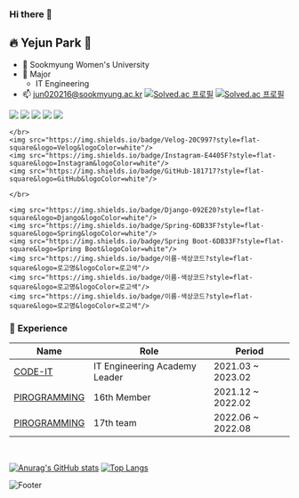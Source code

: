 ### Hi there 👋

<!--
**jun02160/jun02160** is a ✨ _special_ ✨ repository because its `README.md` (this file) appears on your GitHub profile.

Here are some ideas to get you started:

- 🔭 I’m currently working on ...
- 🌱 I’m currently learning ...
- 👯 I’m looking to collaborate on ...
- 🤔 I’m looking for help with ...
- 💬 Ask me about ...
- 📫 How to reach me: ...
- 😄 Pronouns: ...
- ⚡ Fun fact: ...
-->

## 🔥 Yejun Park 🥰   
- 🏫 Sookmyung Women's University
- 🔬 Major
    - IT Engineering
- 📫 jun020216@sookmyung.ac.kr
[![Solved.ac
프로필](http://mazassumnida.wtf/api/v2/generate_badge?boj=djdkdjd12)](https://solved.ac/djdkdjd12)
[![Solved.ac
프로필](http://mazassumnida.wtf/api/mini/generate_badge?boj=djdkdjd12)](https://solved.ac/djdkdjd12)

<p>
    <img src="https://img.shields.io/badge/Java-007396?style=flat-square&logo=Java&logoColor=white"/>
    <img src="https://img.shields.io/badge/Python-3776AB?style=flat-square&logo=Python&logoColor=white"/>
    <img src="https://img.shields.io/badge/HTML5-E34F26?style=flat-square&logo=HTML5&logoColor=white"/>
    <img src="https://img.shields.io/badge/CSS3-1572B6?style=flat-square&logo=CSS3&logoColor=white"/>
    <img src="https://img.shields.io/badge/Javascript-F7DF1E?style=flat-square&logo=Javascript&logoColor=white"/>

    </br>
    <img src="https://img.shields.io/badge/Velog-20C997?style=flat-square&logo=Velog&logoColor=white"/>
    <img src="https://img.shields.io/badge/Instagram-E4405F?style=flat-square&logo=Instagram&logoColor=white"/>
    <img src="https://img.shields.io/badge/GitHub-181717?style=flat-square&logo=GitHub&logoColor=white"/>
    
    </br>
    
    <img src="https://img.shields.io/badge/Django-092E20?style=flat-square&logo=Django&logoColor=white"/>
    <img src="https://img.shields.io/badge/Spring-6DB33F?style=flat-square&logo=Spring&logoColor=white"/>
    <img src="https://img.shields.io/badge/Spring Boot-6DB33F?style=flat-square&logo=Spring Boot&logoColor=white"/>
    <img src="https://img.shields.io/badge/이름-색상코드?style=flat-square&logo=로고명&logoColor=로고색"/>
    <img src="https://img.shields.io/badge/이름-색상코드?style=flat-square&logo=로고명&logoColor=로고색"/>
    <img src="https://img.shields.io/badge/이름-색상코드?style=flat-square&logo=로고명&logoColor=로고색"/>
</p>

### 🏇 ****Experience****

| Name | Role | Period |
| --- | --- | --- |
| [CODE-IT](https://solux.tistory.com/) | IT Engineering Academy Leader | 2021.03 ~ 2023.02 |
| [PIROGRAMMING](https://pirogramming.com/) | 16th Member | 2021.12 ~ 2022.02 |
| [PIROGRAMMING](https://pirogramming.com/) | 17th team | 2022.06 ~ 2022.08 |
</br>


[![Anurag's GitHub stats](https://github-readme-stats.vercel.app/api?username=jun02160)](https://github.com/jun02160/github-readme-stats)
[![Top Langs](https://github-readme-stats.vercel.app/api/top-langs/?username=jun02160)](https://github.com/jun02160/github-readme-stats)

![Footer](https://capsule-render.vercel.app/api?type=waving&color=auto&height=200&section=footer)
